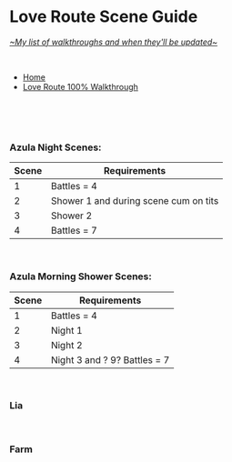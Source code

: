 # Love Route Scene Guide
[*\~My list of walkthroughs and when they'll be updated\~*](https://www.patreon.com/maimlain)

<br>

- [Home](https://github.com/maim-lain/fourelements/blob/master/book-2/home.md)  
- [Love Route 100% Walkthrough](https://github.com/maim-lain/fourelements/blob/master/book-2/loveroute.md)  

<!---

- [Quest Walkthroughs](https://github.com/maim-lain/fourelements/blob/master/book-2/questwalk.md)  

--->

<br>
<br>
<br>

### Azula Night Scenes:
Scene | Requirements
--- | ---
1 | Battles = 4
2 | Shower 1 and during scene cum on tits
3 | Shower 2
4 | Battles = 7

<br>

### Azula Morning Shower Scenes:
Scene | Requirements
--- | ---
1 | Battles = 4
2 | Night 1
3 | Night 2
4 | Night 3 and ? 9? Battles = 7

<br>

### Lia

<br>

### Farm

<!---

lia free -> love route
caught scenes still only on love route



zsleep
zshower

--->
